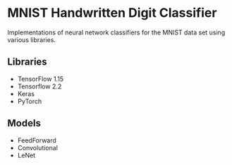# MNIST Handwritten Digit Classifier

Implementations of neural network classifiers for the MNIST data set using various libraries. 

## Libraries
- TensorFlow 1.15
- Tensorflow 2.2
- Keras
- PyTorch

## Models
- FeedForward
- Convolutional
- LeNet

